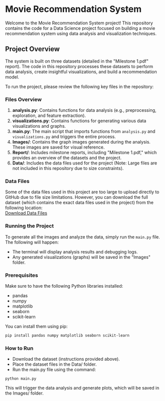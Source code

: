 # Movie Recommendation System

Welcome to the Movie Recommendation System project! This repository contains the code for a Data Science project focused on building a movie recommendation system using data analysis and visualization techniques.

## Project Overview

The system is built on three datasets (detailed in the "Milestone 1.pdf" report). The code in this repository processes these datasets to perform data analysis, create insightful visualizations, and build a recommendation model.

To run the project, please review the following key files in the repository:

### Files Overview

1. **analysis.py**: Contains functions for data analysis (e.g., preprocessing, exploration, and feature extraction).
2. **visualizations.py**: Contains functions for generating various data visualizations and graphs.
3. **main.py**: The main script that imports functions from `analysis.py` and `visualizations.py` and triggers the entire process.
4. **Images/**: Contains the graph images generated during the analysis. These images are saved for visual reference.
5. **Report/**: Includes milestone reports, including "Milestone 1.pdf," which provides an overview of the datasets and the project.
6. **Data/**: Includes the data files used for the project (Note: Large files are not included in this repository due to size constraints).

### Data Files

Some of the data files used in this project are too large to upload directly to GitHub due to file size limitations. However, you can download the full dataset (which contains the exact data files used in the project) from the following location:  
[Download Data Files](https://drive.google.com/drive/folders/1O3tv2h5cheKzi6Cub4i18PPCmK4Swqf_?usp=sharing)
### Running the Project

To generate all the images and analyze the data, simply run the `main.py` file. The following will happen:

- The terminal will display analysis results and debugging logs.
- Any generated visualizations (graphs) will be saved in the "Images" folder.

### Prerequisites

Make sure to have the following Python libraries installed:

- pandas
- numpy
- matplotlib
- seaborn
- scikit-learn

You can install them using pip:

```bash
pip install pandas numpy matplotlib seaborn scikit-learn
```

### How to Run

- Download the dataset (instructions provided above).
- Place the dataset files in the Data/ folder.
- Run the main.py file using the command:

```python3
python main.py
```

This will trigger the data analysis and generate plots, which will be saved in the Images/ folder.
